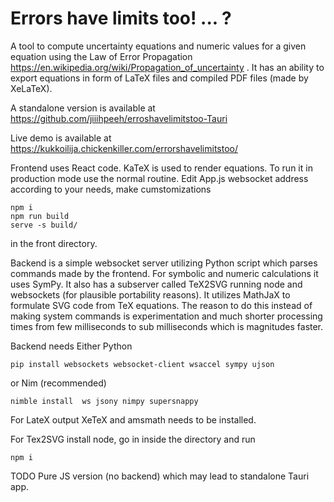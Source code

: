 #  Errors have limits too! ... ?
A tool to compute uncertainty equations and numeric values for a given equation using the Law of Error Propagation https://en.wikipedia.org/wiki/Propagation_of_uncertainty .
It has an ability to export equations in form of LaTeX files and compiled PDF files (made by XeLaTeX).

A standalone version is available at https://github.com/jiiihpeeh/erroshavelimitstoo-Tauri

Live demo is available at https://kukkoilija.chickenkiller.com/errorshavelimitstoo/


Frontend uses React code. KaTeX is used to render equations. 
To run it  in production mode use the normal routine.
Edit App.js websocket address according to your needs, make cumstomizations

``` 
npm i
npm run build
serve -s build/
```

in the front directory. 

Backend is a simple websocket server utilizing Python script which parses commands made by the frontend. For symbolic and numeric calculations it uses SymPy.
It also has a subserver called TeX2SVG running node and websockets (for plausible portability reasons). It utilizes MathJaX to formulate SVG code from TeX equations. The reason to do this instead of making system commands is experimentation and much shorter processing times from few milliseconds to sub milliseconds  which is magnitudes faster.

Backend needs 
Either Python 

`pip install websockets websocket-client wsaccel sympy ujson`

or Nim (recommended)

`nimble install  ws jsony nimpy supersnappy`

For LateX output XeTeX and amsmath needs to be installed.

For Tex2SVG install node, go in inside the directory and run 

`npm i`

TODO Pure JS version (no backend) which may lead to standalone Tauri app.
